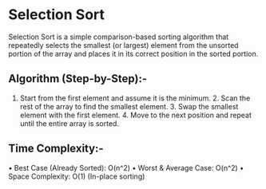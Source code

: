 # Selection Sort

Selection Sort is a simple comparison-based sorting algorithm that repeatedly selects the smallest (or largest) element 
from the unsorted portion of the array and places it in its correct position in the sorted portion.



 ## Algorithm (Step-by-Step):-
 
	
  1.	Start from the first element and assume it is the minimum.
	2.	Scan the rest of the array to find the smallest element.
	3.	Swap the smallest element with the first element.
	4.	Move to the next position and repeat until the entire array is sorted.



## Time Complexity:-


•	Best Case (Already Sorted): O(n^2)
•	Worst & Average Case: O(n^2)
•	Space Complexity: O(1) (In-place sorting)
